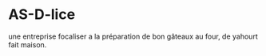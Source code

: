 # AS-D-lice
une entreprise focaliser a la préparation de bon gâteaux au four, de yahourt fait maison.
